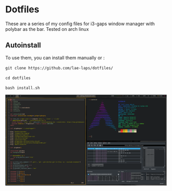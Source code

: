 # Dotfiles
These are a series of my config files for i3-gaps window manager with polybar as the bar.
Tested on arch linux

## Autoinstall

To use them, you can install them manually or :

`git clone https://github.com/lae-laps/dotfiles/`

`cd dotfiles`

`bash install.sh`

![Could not display image](desktop.png?raw=true "Title")
